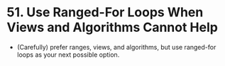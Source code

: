 # 51. Use Ranged-For Loops When Views and Algorithms Cannot Help

- (Carefully) prefer ranges, views, and algorithms, but use ranged-for loops as your next possible option. 